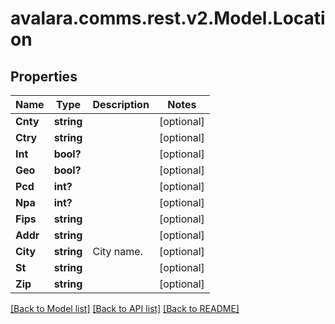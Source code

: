 
# avalara.comms.rest.v2.Model.Location

## Properties

Name | Type | Description | Notes
------------ | ------------- | ------------- | -------------
**Cnty** | **string** |  | [optional] 
**Ctry** | **string** |  | [optional] 
**Int** | **bool?** |  | [optional] 
**Geo** | **bool?** |  | [optional] 
**Pcd** | **int?** |  | [optional] 
**Npa** | **int?** |  | [optional] 
**Fips** | **string** |  | [optional] 
**Addr** | **string** |  | [optional] 
**City** | **string** | City name. | [optional] 
**St** | **string** |  | [optional] 
**Zip** | **string** |  | [optional] 

[[Back to Model list]](../README.md#documentation-for-models)
[[Back to API list]](../README.md#documentation-for-api-endpoints)
[[Back to README]](../README.md)

